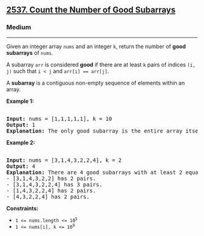 ### <h2><a href="https://leetcode.com/problems/count-the-number-of-good-subarrays/">2537. Count the Number of Good Subarrays</a></h2>  
<h3>Medium</h3>  
<hr>  
<div>  
<p>Given an integer array <code>nums</code> and an integer <code>k</code>, return the number of <strong>good subarrays</strong> of <code>nums</code>.</p>  

<p>A subarray <code>arr</code> is considered <strong>good</strong> if there are at least <code>k</code> pairs of indices <code>(i, j)</code> such that <code>i &lt; j</code> and <code>arr[i] == arr[j]</code>.</p>  

<p>A <strong>subarray</strong> is a contiguous non-empty sequence of elements within an array.</p>  

<p><strong>Example 1:</strong></p>  
<pre>  
<strong>Input:</strong> nums = [1,1,1,1,1], k = 10  
<strong>Output:</strong> 1  
<strong>Explanation:</strong> The only good subarray is the entire array itself, which contains 10 pairs.  
</pre>  

<p><strong>Example 2:</strong></p>  
<pre>  
<strong>Input:</strong> nums = [3,1,4,3,2,2,4], k = 2  
<strong>Output:</strong> 4  
<strong>Explanation:</strong> There are 4 good subarrays with at least 2 equal pairs:  
- [3,1,4,3,2,2] has 2 pairs.  
- [3,1,4,3,2,2,4] has 3 pairs.  
- [1,4,3,2,2,4] has 2 pairs.  
- [4,3,2,2,4] has 2 pairs.  
</pre>  

<p><strong>Constraints:</strong></p>  
<ul>  
<li><code>1 <= nums.length <= 10<sup>5</sup></code></li>  
<li><code>1 <= nums[i], k <= 10<sup>9</sup></code></li>  
</ul>  
</div>
